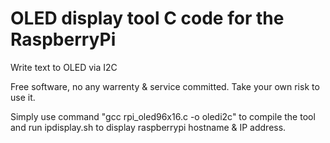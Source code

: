 # OLED display tool C code for the RaspberryPi
 
Write text to OLED via I2C

Free software, no any warrenty & service committed. Take your own risk to use it.

Simply use command "gcc rpi_oled96x16.c -o oledi2c" to compile the tool and run ipdisplay.sh to display raspberrypi hostname & IP address.
